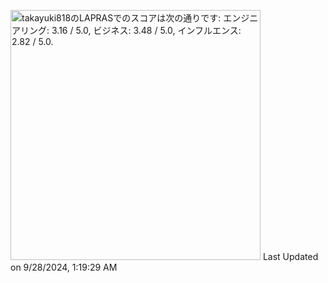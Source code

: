 <!--START_SECTION:lapras-card-->
<p ><a href="https://lapras.com/public/takayuki818" target="_blank" rel="noopener noreferrer"><img alt="takayuki818のLAPRASでのスコアは次の通りです: エンジニアリング: 3.16 / 5.0, ビジネス: 3.48 / 5.0, インフルエンス: 2.82 / 5.0." src="https://lapras-card-generator.vercel.app/api/svg?e=3.16&b=3.48&i=2.82&b1=%23020E27&b2=%230E5593&i1=%23030E21&i2=%231688BF&l=ja" width="400" ></a>  
Last Updated on 9/28/2024, 1:19:29 AM</p>
<!--END_SECTION:lapras-card-->
